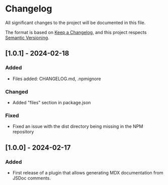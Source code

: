 # Changelog

All significant changes to the project will be documented in this file.

The format is based on [Keep a Changelog](https://keepachangelog.com/en/1.0.0/),
and this project respects [Semantic Versioning](https://semver.org/spec/v2.0.0.html).

## [1.0.1] - 2024-02-18

### Added
- Files added: CHANGELOG.md, .npmignore

### Changed
- Added "files" section in package.json

### Fixed
- Fixed an issue with the dist directory being missing in the NPM repository

## [1.0.0] - 2024-02-17

### Added
- First release of a plugin that allows generating MDX documentation from JSDoc comments.
